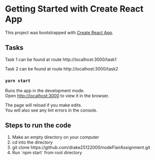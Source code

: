 # Getting Started with Create React App

This project was bootstrapped with [Create React App](https://github.com/facebook/create-react-app).

## Tasks

Task 1 can be found at route http://localhost:3000/task1

Task 2 can be found at route http://localhost:3000/task2

### `yarn start`

Runs the app in the development mode.\
Open [http://localhost:3000](http://localhost:3000) to view it in the browser.

The page will reload if you make edits.\
You will also see any lint errors in the console.

## Steps to run the code

<ol>
    <li> Make an empty directory on your computer
    <li> cd into the directory
    <li> git clone https://github.com/drake25122000/nodeFlairAssignment.git
    <li> Run `npm start` from root directory
</ol>
